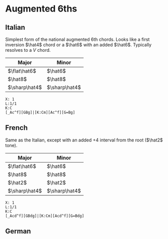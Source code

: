 # Augmented 6ths

## Italian

Simplest form of the national augmented 6th chords. Looks like a first inversion $\hat4$ chord or a $\hat6$ with an added $\hat6$. Typically resolves to a $V$ chord.

| Major         | Minor         |
| ------------- | ------------- |
| $\flat\hat6$  | $\hat6$       |
| $\hat8$       | $\hat8$       |
| $\sharp\hat4$ | $\sharp\hat4$ |

```music-abc
X: 1
L:1/1
K:C
[_Ac^f][GBg]|[K:Cm][Ac^f][G=Bg]
```

## French

Same as the Italian, except with an added $+4$ interval from the root ($\hat2$ tone).

| Major         | Minor         |
| ------------- | ------------- |
| $\flat\hat6$  | $\hat6$       |
| $\hat8$       | $\hat8$       |
| $\hat2$ | $\hat2$ |
| $\sharp\hat4$ | $\sharp\hat4$ |

```music-abc
X: 1
L:1/1
K:C
[_Acd^f][GBdg]|[K:Cm][Acd^f][G=Bdg]
```
## German
